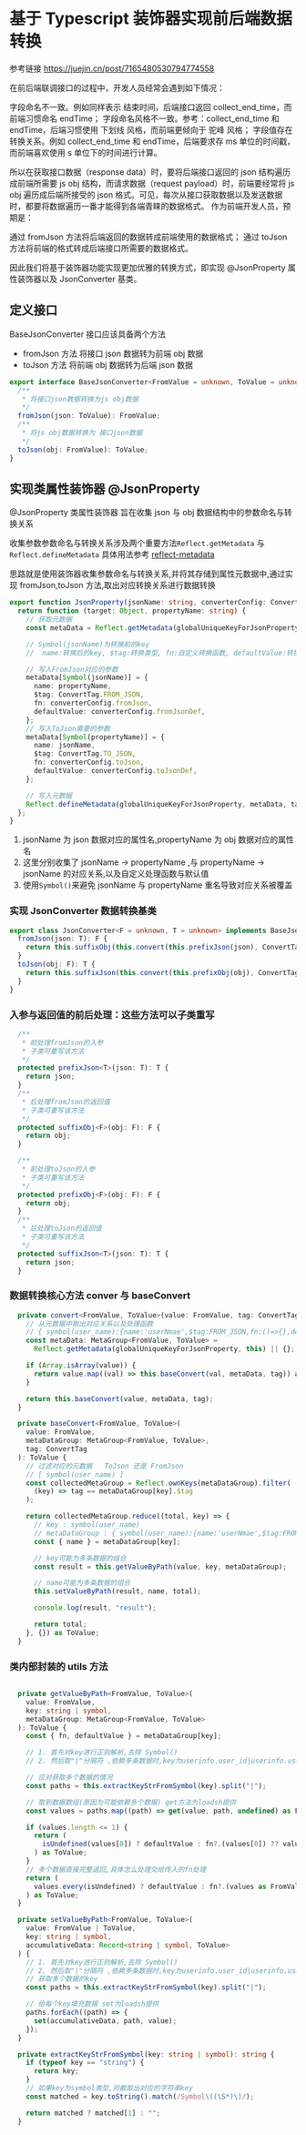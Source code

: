 <!--
 * @Author: Hanyuchen e-exclison@outlook.com
 * @Date: 2023-11-15 13:28:06
 * @LastEditors: Hanyuchen e-exclison@outlook.com
 * @LastEditTime: 2023-11-15 14:50:21
 * @FilePath: \vue-test\vite_vue3_ts\src\readme\property_convert.md
 * @Description:
-->

# 基于 Typescript 装饰器实现前后端数据转换

参考链接 https://juejin.cn/post/7165480530794774558

在前后端联调接口的过程中，开发人员经常会遇到如下情况：

字段命名不一致。例如同样表示 结束时间，后端接口返回 collect_end_time，而前端习惯命名 endTime；
字段命名风格不一致。参考：collect_end_time 和 endTime，后端习惯使用 下划线 风格，而前端更倾向于 驼峰 风格；
字段值存在转换关系。例如 collect_end_time 和 endTime，后端要求存 ms 单位的时间戳，而前端喜欢使用 s 单位下的时间进行计算。

所以在获取接口数据（response data）时，要将后端接口返回的 json 结构遍历成前端所需要 js obj 结构，而请求数据（request payload）时，前端要经常将 js obj 遍历成后端所接受的 json 格式。可见，每次从接口获取数据以及发送数据时，都要将数据遍历一番才能得到各端青睐的数据格式。
作为前端开发人员，预期是：

通过 fromJson 方法将后端返回的数据转成前端使用的数据格式；
通过 toJson 方法将前端的格式转成后端接口所需要的数据格式。

因此我们将基于装饰器功能实现更加优雅的转换方式，即实现 @JsonProperty 属性装饰器以及 JsonConverter 基类。

## 定义接口

BaseJsonConverter 接口应该具备两个方法

- fromJson 方法 将接口 json 数据转为前端 obj 数据
- toJson 方法 将前端 obj 数据转为后端 json 数据

```typescript
export interface BaseJsonConverter<FromValue = unknown, ToValue = unknown> {
  /**
   * 将接口json数据转换为js obj数据
   */
  fromJson(json: ToValue): FromValue;
  /**
   * 将js obj数据转换为 接口json数据
   */
  toJson(obj: FromValue): ToValue;
}
```

## 实现类属性装饰器 @JsonProperty

@JsonProperty 类属性装饰器 旨在收集 json 与 obj 数据结构中的参数命名与转换关系

收集参数参数命名与转换关系涉及两个重要方法`Reflect.getMetadata` 与 `Reflect.defineMetadata`
具体用法参考 [reflect-metadata]('https://www.npmjs.com/package/reflect-metadata')

思路就是使用装饰器收集参数命名与转换关系,并将其存储到属性元数据中,通过实现 fromJson,toJson 方法,取出对应转换关系进行数据转换

```typescript
export function JsonProperty(jsonName: string, converterConfig: ConverterConfig) {
  return function (target: Object, propertyName: string) {
    // 获取元数据
    const metaData = Reflect.getMetadata(globalUniqueKeyForJsonProperty, target) || {};

    // Symbol(jsonName)为转换前的key
    //  name:转换后的key, $tag:转换类型, fn:自定义转换函数, defaultValue:转换后默认值

    // 写入FromJson对应的参数
    metaData[Symbol(jsonName)] = {
      name: propertyName,
      $tag: ConvertTag.FROM_JSON,
      fn: converterConfig.fromJson,
      defaultValue: converterConfig.fromJsonDef,
    };
    // 写入ToJson需要的参数
    metaData[Symbol(propertyName)] = {
      name: jsonName,
      $tag: ConvertTag.TO_JSON,
      fn: converterConfig.toJson,
      defaultValue: converterConfig.toJsonDef,
    };

    // 写入元数据
    Reflect.defineMetadata(globalUniqueKeyForJsonProperty, metaData, target);
  };
}
```

1. jsonName 为 json 数据对应的属性名,propertyName 为 obj 数据对应的属性名
2. 这里分别收集了 jsonName -> propertyName ,与 propertyName -> jsonName 的对应关系,以及自定义处理函数与默认值
3. 使用`Symbol()`来避免 jsonName 与 propertyName 重名导致对应关系被覆盖

### 实现 JsonConverter 数据转换基类

```typescript
export class JsonConverter<F = unknown, T = unknown> implements BaseJsonConverter<F, T> {
  fromJson(json: T): F {
    return this.suffixObj(this.convert(this.prefixJson(json), ConvertTag.FROM_JSON));
  }
  toJson(obj: F): T {
    return this.suffixJson(this.convert(this.prefixObj(obj), ConvertTag.TO_JSON));
  }
}
```

### 入参与返回值的前后处理：这些方法可以子类重写

```typescript
  /**
   * 前处理fromJson的入参
   * 子类可重写该方法
   */
  protected prefixJson<T>(json: T): T {
    return json;
  }
  /**
   * 后处理fromJson的返回值
   * 子类可重写该方法
   */
  protected suffixObj<F>(obj: F): F {
    return obj;
  }

  /**
   * 前处理toJson的入参
   * 子类可重写该方法
   */
  protected prefixObj<F>(obj: F): F {
    return obj;
  }
  /**
   * 后处理toJson的返回值
   * 子类可重写该方法
   */
  protected suffixJson<T>(json: T): T {
    return json;
  }

```

### 数据转换核心方法 conver 与 baseConvert

```typescript
  private convert<FromValue, ToValue>(value: FromValue, tag: ConvertTag): ToValue {
    // 从元数据中取出对应关系以及处理函数
    // { symbol(user_name):{name:'userNmae',$tag:FROM_JSON,fn:()=>{},defaultValue:''} }
    const metaData: MetaGroup<FromValue, ToValue> =
      Reflect.getMetadata(globalUniqueKeyForJsonProperty, this) || {};

    if (Array.isArray(value)) {
      return value.map((val) => this.baseConvert(val, metaData, tag)) as ToValue;
    }

    return this.baseConvert(value, metaData, tag);
  }

  private baseConvert<FromValue, ToValue>(
    value: FromValue,
    metaDataGroup: MetaGroup<FromValue, ToValue>,
    tag: ConvertTag
  ): ToValue {
    // 过滤对应的元数据   ToJson 还是 FromJson
    // [ symbol(user_name) ]
    const collectedMetaGroup = Reflect.ownKeys(metaDataGroup).filter(
      (key) => tag == metaDataGroup[key].$tag
    );

    return collectedMetaGroup.reduce((total, key) => {
      // key : symbol(user_name)
      // metaDataGroup : { symbol(user_name):{name:'userNmae',$tag:FROM_JSON,fn:()=>{},defaultValue:''} }
      const { name } = metaDataGroup[key];

      // key可能为多条数据的组合
      const result = this.getValueByPath(value, key, metaDataGroup);

      // name可能为多条数据的组合
      this.setValueByPath(result, name, total);

      console.log(result, "result");

      return total;
    }, {}) as ToValue;
  }


```

### 类内部封装的 utils 方法

```typescript

  private getValueByPath<FromValue, ToValue>(
    value: FromValue,
    key: string | symbol,
    metaDataGroup: MetaGroup<FromValue, ToValue>
  ): ToValue {
    const { fn, defaultValue } = metaDataGroup[key];

    // 1. 首先对key进行正则解析,去除 Symbol()
    // 2. 然后取"|"分隔符 ,依赖多条数据时,key为userinfo.user_id|userinfo.user_name这种

    // 应对获取多个数据的情况
    const paths = this.extractKeyStrFromSymbol(key).split("|");

    // 取到数据数组(原因为可能依赖多个数据) get方法为loadsh提供
    const values = paths.map((path) => get(value, path, undefined) as FromValue);

    if (values.length <= 1) {
      return (
        isUndefined(values[0]) ? defaultValue : fn?.(values[0]) ?? values[0] ?? defaultValue
      ) as ToValue;
    }
    // 多个数据直接完整返回,具体怎么处理交给传入的fn处理
    return (
      values.every(isUndefined) ? defaultValue : fn?.(values as FromValue) ?? values ?? defaultValue
    ) as ToValue;
  }

  private setValueByPath<FromValue, ToValue>(
    value: FromValue | ToValue,
    key: string | symbol,
    accumulativeData: Record<string | symbol, ToValue>
  ) {
    // 1. 首先对key进行正则解析,去除 Symbol()
    // 2. 然后取"|"分隔符 ,依赖多条数据时,key为userinfo.user_id|userinfo.user_name这种
    // 获取多个数据的key
    const paths = this.extractKeyStrFromSymbol(key).split("|");

    // 给每个key填充数据 set为loadsh提供
    paths.forEach((path) => {
      set(accumulativeData, path, value);
    });
  }

  private extractKeyStrFromSymbol(key: string | symbol): string {
    if (typeof key == "string") {
      return key;
    }
    // 如果key为symbol类型,则截取出对应的字符串key
    const matched = key.toString().match(/Symbol\((\S*)\)/);

    return matched ? matched[1] : "";
  }
```
